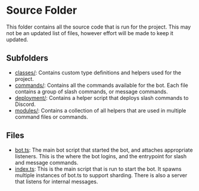 # Source Folder
This folder contains all the source code that is run for the project. This may not be an updated list of files, however effort will be made to keep it updated.

## Subfolders
- [classes/](classes): Contains custom type definitions and helpers used for the project.
- [commands/](commands): Contains all the commands available for the bot. Each file contains a group of slash commands, or message commands.
- [deployment/](deployment): Contains a helper script that deploys slash commands to Discord.
- [modules/](modules): Contains a collection of all helpers that are used in multiple command files or commands.

## Files
- [bot.ts](bot.ts): The main bot script that started the bot, and attaches appropriate listeners. This is the where the bot logins, and the entrypoint for slash and message commands.
- [index.ts](index.ts): This is the main script that is run to start the bot. It spawns multiple instances of bot.ts to support sharding. There is also a server that listens for internal messages.
